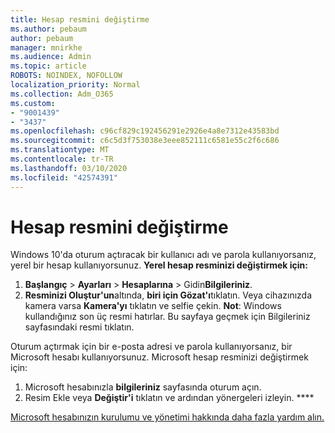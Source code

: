 ```yaml
---
title: Hesap resmini değiştirme
ms.author: pebaum
author: pebaum
manager: mnirkhe
ms.audience: Admin
ms.topic: article
ROBOTS: NOINDEX, NOFOLLOW
localization_priority: Normal
ms.collection: Adm_O365
ms.custom:
- "9001439"
- "3437"
ms.openlocfilehash: c96cf829c192456291e2926e4a8e7312e43583bd
ms.sourcegitcommit: c6c5d3f753038e3eee852111c6581e55c2f6c686
ms.translationtype: MT
ms.contentlocale: tr-TR
ms.lasthandoff: 03/10/2020
ms.locfileid: "42574391"
---
```

# <a name="change-account-picture"></a>Hesap resmini değiştirme

Windows 10'da oturum açtıracak bir kullanıcı adı ve parola kullanıyorsanız, yerel bir hesap kullanıyorsunuz. **Yerel hesap resminizi değiştirmek için:**

1. **Başlangıç** > **Ayarları** > **Hesaplarına** > Gidin**Bilgileriniz**.
2. **Resminizi Oluştur'un**altında, **biri için Gözat'ı**tıklatın. Veya cihazınızda kamera varsa **Kamera'yı** tıklatın ve selfie çekin. 
    **Not**: Windows kullandığınız son üç resmi hatırlar. Bu sayfaya geçmek için Bilgileriniz sayfasındaki resmi tıklatın.

Oturum açtırmak için bir e-posta adresi ve parola kullanıyorsanız, bir Microsoft hesabı kullanıyorsunuz. Microsoft hesap resminizi değiştirmek için:

1. Microsoft hesabınızla **bilgileriniz** sayfasında oturum açın.
2. Resim Ekle veya **Değiştir'i** tıklatın ve ardından yönergeleri izleyin. ****

[Microsoft hesabınızın kurulumu ve yönetimi hakkında daha fazla yardım alın.](https://support.microsoft.com/products/microsoft-account?category=manage-account)
